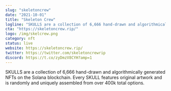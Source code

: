 ```yaml
---
slug: "skeletoncrew"
date: "2021-10-01"
title: "Skeleton Crew"
logline: "SKULLS are a collection of 6,666 hand-drawn and algorithmically generated NFTs on the Solana blockchain. Every SKULL features original artwork and is randomly and uniquely assembled from over 400k total options."
cta: "https://skeletoncrew.rip/"
logo: /img/skelcrew.png
category: nft
status: live
website: https://skeletoncrew.rip/
twitter: https://twitter.com/skeletoncrewrip
discord: https://t.co/zyDmzV8CYH?amp=1
---
```


SKULLS are a collection of 6,666 hand-drawn and algorithmically generated NFTs on the Solana blockchain. Every SKULL features original artwork and is randomly and uniquely assembled from over 400k total options.